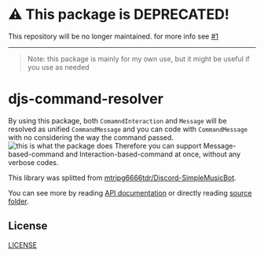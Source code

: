 # :warning: This package is DEPRECATED!
This repository will be no longer maintained. for more info see [#1](https://github.com/mtripg6666tdr/djs-command-resolver/issues/1)

---
> Note: this package is mainly for my own use, but it might be useful if you use as needed  
# djs-command-resolver
By using this package, both `ComamndInteraction` and `Message` will be resolved as unified `CommandMessage` and you can code with `CommandMessage` with no considering the way the command passed.  
 ![this is what the package does](https://user-images.githubusercontent.com/56076195/157648893-e409de75-4c97-423f-8095-ddeeaca2bf21.png)
Therefore you can support Message-based-command and Interaction-based-command at once, without any verbose codes.  
  
This library was splitted from [mtripg6666tdr/Discord-SimpleMusicBot](https://github.com/mtripg6666tdr/Discord-SimpleMusicBot).  
  
You can see more by reading [API documentation](https://mtripg6666tdr.github.io/djs-command-resolver/) or directly reading [source folder](src/).  

## License
[LICENSE](LICENSE)
